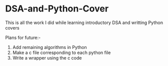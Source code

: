# DSA-and-Python-Cover
This is all the work I did while learning introductory DSA and writting Python covers

Plans for future:-
1. Add remaining algorithms in Python
2. Make a c file corresponding to each python file
3. Write a wrapper using the c code
